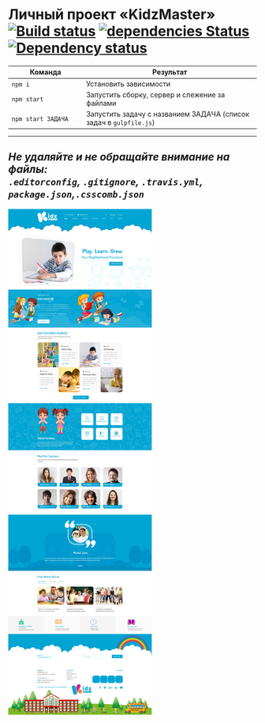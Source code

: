 # Личный проект «KidzMaster» [![Build status][travis-image]][travis-url] [![dependencies Status](https://david-dm.org/webistomin/kidzmaster-adaptive/status.svg)](https://david-dm.org/webistomin/kidzmaster-adaptive) [![Dependency status][dependency-image]][dependency-url] 

<table>
  <thead>
    <tr>
      <th>Команда</th>
      <th>Результат</th>
    </tr>
  </thead>
  <tbody>
    <tr>
      <td width="30%"><code>npm i</code></td>
      <td>Установить зависимости</td>
    </tr>
    <tr>
      <td><code>npm start</code></td>
      <td>Запустить сборку, сервер и слежение за файлами</td>
    </tr>
    <tr>
      <td><code>npm start ЗАДАЧА</code></td>
      <td>Запустить задачу с названием ЗАДАЧА (список задач в <code>gulpfile.js</code>)</td>
    </tr>
  </tbody>
</table>

---

_Не удаляйте и не обращайте внимание на файлы:_<br>
_`.editorconfig`, `.gitignore`, `.travis.yml`, `package.json`,`.csscomb.json`_
---

![alt text](src/mockup/kidzmaster.jpg)




[travis-image]: https://travis-ci.org/webistomin/kidzmaster-adaptive.svg?branch=master
[travis-url]: https://travis-ci.org/webistomin/kidzmaster-adaptive
[dependency-image]: https://david-dm.org/webistomin/kidzmaster-adaptive/dev-status.svg
[dependency-url]: https://david-dm.org/webistomin/kidzmaster-adaptive
